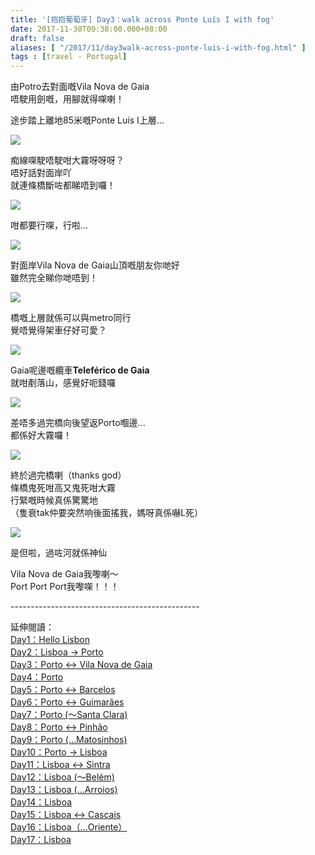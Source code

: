 ```yaml
---
title: '[抱抱葡萄牙] Day3：walk across Ponte Luís I with fog'
date: 2017-11-30T09:38:00.000+08:00
draft: false
aliases: [ "/2017/11/day3walk-across-ponte-luis-i-with-fog.html" ]
tags : [travel - Portugal]
---
```


由Potro去對面嘅Vila Nova de Gaia  
唔駛用劍嘅，用腳就得㗎喇！  
  
途步踏上離地85米嘅Ponte Luís I上層...  

[![](https://c1.staticflickr.com/5/4579/24761279458_b75086dd0d_z.jpg)](https://c1.staticflickr.com/5/4579/24761279458_b75086dd0d_z.jpg)

痴線㗎駛唔駛咁大霧呀呀呀？  
唔好話對面岸吖  
就連條橋斷咗都睇唔到囉！  

[![](https://c1.staticflickr.com/5/4265/35837159435_2500b94626_z.jpg)](https://c1.staticflickr.com/5/4265/35837159435_2500b94626_z.jpg)

咁都要行㗎，行啦...  

[![](https://c1.staticflickr.com/5/4537/38601443352_06e1cde7cf_z.jpg)](https://c1.staticflickr.com/5/4537/38601443352_06e1cde7cf_z.jpg)

對面岸Vila Nova de Gaia山頂嘅朋友你哋好  
雖然完全睇你哋唔到！  

[![](https://c1.staticflickr.com/5/4584/38633919471_b6ba7818d4_z.jpg)](https://c1.staticflickr.com/5/4584/38633919471_b6ba7818d4_z.jpg)

橋嘅上層就係可以與metro同行  
覺唔覺得架車仔好可愛？  

[![](https://c1.staticflickr.com/5/4526/38577664016_f4f63b3eb0_z.jpg)](https://c1.staticflickr.com/5/4526/38577664016_f4f63b3eb0_z.jpg)

Gaia呢邊嘅纜車**Teleférico de Gaia**  
就咁剷落山，感覺好呃錢囉  

[![](https://c1.staticflickr.com/5/4550/37916355854_18b680aef3_z.jpg)](https://c1.staticflickr.com/5/4550/37916355854_18b680aef3_z.jpg)

差唔多過完橋向後望返Porto嗰邊...  
都係好大霧囉！  

[![](https://c1.staticflickr.com/5/4258/35705097101_66a823c32c_z.jpg)](https://c1.staticflickr.com/5/4258/35705097101_66a823c32c_z.jpg)

終於過完橋喇（thanks god）  
條橋鬼死咁高又鬼死咁大霧  
行緊嘅時候真係驚驚地  
（隻衰tak仲要突然响後面搖我，媽呀真係嚇L死）  

[![](https://c1.staticflickr.com/5/4545/38577762296_80836edf2b_z.jpg)](https://c1.staticflickr.com/5/4545/38577762296_80836edf2b_z.jpg)

是但啦，過咗河就係神仙  
  
Vila Nova de Gaia我嚟喇～  
Port Port Port我嚟㗎！！！  
  
  
  
\-----------------------------------------------  
  
延伸閱讀：  
[Day1：Hello Lisbon](https://www.hidie.net/2017/07/day1hello-lisbon.html)  
[Day2：Lisboa → Porto](https://www.hidie.net/2017/07/day2lisboa-porto.html)  
[Day3：Porto ↔ Vila Nova de Gaia](https://www.hidie.net/2017/07/day3porto-vila-nova-de-gaia.html)  
[Day4：Porto](http://www.hidie.net/2017/07/day4porto.html)  
[Day5：Porto ↔ Barcelos](http://www.hidie.net/2017/07/day5porto-barcelos.html)  
[Day6：Porto ↔ Guimarães](http://www.hidie.net/2017/07/day6porto-guimaraes.html)  
[Day7：Porto (～Santa Clara)](http://www.hidie.net/2017/08/day7porto-santa-clara.html)  
[Day8：Porto ↔ Pinhão](http://www.hidie.net/2017/08/day8porto-pinhao.html)  
[Day9：Porto (...Matosinhos)](http://www.hidie.net/2017/08/day9porto-matosinhos.html)  
[Day10：Porto → Lisboa](http://www.hidie.net/2017/08/day10porto-lisboa.html)  
[Day11：Lisboa ↔ Sintra](http://www.hidie.net/2017/08/day11lisboa-sintra.html)  
[Day12：Lisboa (～Belém)](http://www.hidie.net/2017/08/day12lisboa-belem.html)  
[Day13：Lisboa (...Arroios)](http://www.hidie.net/2017/08/day13lisboa-arroios.html)  
[Day14：Lisboa](http://www.hidie.net/2017/08/day14lisboa.html)  
[Day15：Lisboa ↔ Cascais](http://www.hidie.net/2017/08/day15lisboa-cascais.html)  
[Day16：Lisboa（...Oriente）](http://www.hidie.net/2017/08/day16lisboaoriente.html)  
[Day17：Lisboa](http://www.hidie.net/2017/08/day17lisboa.html)